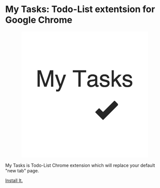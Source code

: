 # My Tasks: Todo-List extentsion for Google Chrome

<p style="text-align: center">
  <img src="src/logo-big.png" alt="My Tasks" title="My Tasks">
</p>

My Tasks is Todo-List Chrome extension which will replace your default "new tab" page.

[Install It.](https://chrome.google.com/webstore/detail/inhhamgcakfdohnnppfnehdbjomiglbp/publish-accepted?hl=es)